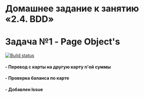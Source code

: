 # Домашнее задание к занятию «2.4. BDD»
# Задача №1 - Page Object's
[![Build status](https://ci.appveyor.com/api/projects/status/3fmn9hwin6je92u6?svg=true)](https://ci.appveyor.com/project/SvetlanaKS/bdd)

#### - Перевод с карты на другую карту n'ой суммы
#### - Проверка баланса по карте
#### - Добавлен Issue



